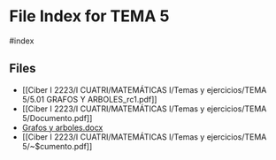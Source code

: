 # File Index for TEMA 5
#index

## Files

- [[Ciber I 2223/I CUATRI/MATEMÁTICAS I/Temas y ejercicios/TEMA 5/5.01 GRAFOS Y ARBOLES_rc1.pdf]]
- [[Ciber I 2223/I CUATRI/MATEMÁTICAS I/Temas y ejercicios/TEMA 5/Documento.pdf]]
- [Grafos y arboles.docx](https://github.com/Grado-en-Gestion-de-la-Ciberseguridad/1-Ciberseguridad-web/tree/v4/content/Ciber%20I%202223/I%20CUATRI/MATEM%C3%81TICAS%20I/Temas%20y%20ejercicios/TEMA%205/Grafos%20y%20arboles.docx)
- [[Ciber I 2223/I CUATRI/MATEMÁTICAS I/Temas y ejercicios/TEMA 5/~$cumento.pdf]]
